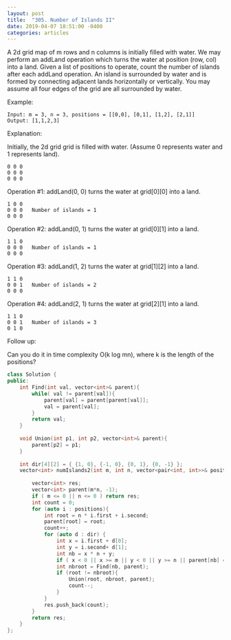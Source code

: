 ```yaml
---
layout: post
title:  "305. Number of Islands II"
date: 2019-04-07 18:51:00 -0400
categories: articles
---
```

A 2d grid map of m rows and n columns is initially filled with water. We may perform an addLand operation which turns the water at position (row, col) into a land. Given a list of positions to operate, count the number of islands after each addLand operation. An island is surrounded by water and is formed by connecting adjacent lands horizontally or vertically. You may assume all four edges of the grid are all surrounded by water.

Example:
```
Input: m = 3, n = 3, positions = [[0,0], [0,1], [1,2], [2,1]]
Output: [1,1,2,3]
```
Explanation:

Initially, the 2d grid grid is filled with water. (Assume 0 represents water and 1 represents land).
```
0 0 0
0 0 0
0 0 0
```
Operation #1: addLand(0, 0) turns the water at grid[0][0] into a land.
```
1 0 0
0 0 0   Number of islands = 1
0 0 0
```
Operation #2: addLand(0, 1) turns the water at grid[0][1] into a land.
```
1 1 0
0 0 0   Number of islands = 1
0 0 0
```
Operation #3: addLand(1, 2) turns the water at grid[1][2] into a land.
```
1 1 0
0 0 1   Number of islands = 2
0 0 0
```
Operation #4: addLand(2, 1) turns the water at grid[2][1] into a land.
```
1 1 0
0 0 1   Number of islands = 3
0 1 0
```
Follow up:

Can you do it in time complexity O(k log mn), where k is the length of the positions?

```c++
class Solution {
public:
    int Find(int val, vector<int>& parent){
        while( val != parent[val]){
            parent[val] = parent[parent[val]];
            val = parent[val];
        }
        return val;
    }
    
    void Union(int p1, int p2, vector<int>& parent){
        parent[p2] = p1;
    }
    
    int dir[4][2] = { {1, 0}, {-1, 0}, {0, 1}, {0, -1} };
    vector<int> numIslands2(int m, int n, vector<pair<int, int>>& positions) {
        
        vector<int> res;
        vector<int> parent(m*n, -1);
        if ( m <= 0 || n <= 0 ) return res;
        int count = 0;
        for (auto i : positions){
            int root = n * i.first + i.second;
            parent[root] = root;
            count++;
            for (auto d : dir) {
                int x = i.first + d[0];
                int y = i.second+ d[1];
                int nb = x * n + y;
                if ( x < 0 || x >= m || y < 0 || y >= n || parent[nb] == -1 ) continue;
                int nbroot = Find(nb, parent);
                if (root != nbroot){
                    Union(root, nbroot, parent);
                    count--;
                }
            }
            res.push_back(count);
        }
        return res;
    }
};
```